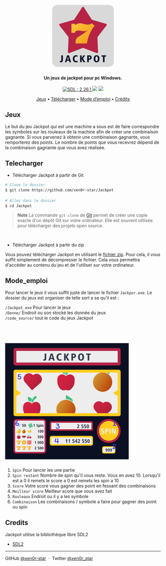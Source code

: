 <h1 align="center">
  <br>
  <img src="code_source/Element/Logo.png" width="200">
  <br>
</h1>

<h4 align="center">Un jeux de jackpot pour pc Windows. </h4>

<p align="center">
  <a href="https://www.libsdl.org/">
    <img src="https://img.shields.io/badge/SDL-2.26.1-brightgreen"
         alt="SDL : 2.26.1">
  </a>
  <img src="https://img.shields.io/badge/Support-Windows-red">
  <img src="https://img.shields.io/badge/Code-Open__source-blue">
</p>

<p align="center">
  <a href="#Jeux">Jeux</a> •
  <a href="#Telecharger">Télécharger</a> •
  <a href="#Mode_emploi">Mode d’emploi</a> •
  <a href="#credits">Crédits</a>
</p>

<!-- ![screenshot](gif.gif) quand il y aura un gif montrant une partie -->

## Jeux

Le but du jeu Jackpot qui est une machine a sous est de faire correspondre les symboles sur les rouleaux de la machine afin de créer une combinaison gagnante. Si vous parvenez à obtenir une combinaison gagnante, vous remporterez des points. Le nombre de points que vous recevrez dépend de la combinaison gagnante que vous avez réalisée.

## Telecharger

- Télécharger Jackpot à partir de Git

```bash
# Clone le dossier
$ git clone https://github.com/xen0r-star/Jackpot

# Allez dans le dossier
$ cd Jackpot
```
> **Note**
> La commande `git clone` de [Git](https://git-scm.com/) permet de créer une copie exacte d'un dépôt Git sur votre ordinateur. Elle est souvent utilisée pour télécharger des projets open source.

<br>

- Télécharger Jackpot à partir du zip

Vous pouvez télécharger Jackpot en utilisant le [fichier zip](https://github.com/xen0r-star/Jackpot/archive/refs/heads/main.zip). Pour cela, il vous suffit simplement de décompresser le fichier. Cela vous permettra d'accéder au contenu du jeu et de l'utiliser sur votre ordinateur.

## Mode_emploi

Pour lancer le jeux il vous suffit juste de lancer le fichier `Jackpor.exe`. Le dossier du jeux est organiser de telle sort a se qu'il est : 

  `/Jackpot.exe` Pour lancer le jeux <br>
  `/Donne/` Endroit ou son stocké les donnée du jeux <br>
  `/code_source/` tout le code du jeux Jackpot <br>

  <h1 align="left">
    <br>
      <img src="code_source/Element/Example.png" width="400">
  </h1>

  1. `Spin` Pour lancer les une partie
  2. `Spin restant` Nombre de spin qu'il vous reste. Vous en avez 10. Lorsqu'il est a 0 il remets le score a 0 est remets les spin a 10
  3. `Score` Votre score vous gagner des point en fessant des combinaisons
  4. `Meilleur score` Meilleur score que vous avez fait
  5. `Rouleaux` Endroit ou il y a les symbole
  6. `Combinaison` Les combinaisons / symbole a faire pour gagner des point ou spin

## Credits

Jackpot utilise la bibliothèque libre SDL2

- [SDL2](https://www.libsdl.org/)

---

GitHub [@xen0r-star](https://github.com/xen0r-star) &nbsp;&middot;&nbsp;
Twitter [@xen0r_star](https://twitter.com/xen0r_star)
